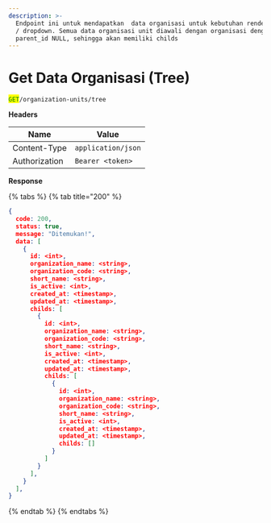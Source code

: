 ```yaml
---
description: >-
  Endpoint ini untuk mendapatkan  data organisasi untuk kebutuhan rendering tree
  / dropdown. Semua data organisasi unit diawali dengan organisasi dengan
  parent_id NULL, sehingga akan memiliki childs
---
```


# Get Data Organisasi (Tree)

<mark style="color:green;">`GET`</mark>`/organization-units/tree`

**Headers**

| Name          | Value              |
| ------------- | ------------------ |
| Content-Type  | `application/json` |
| Authorization | `Bearer <token>`   |

**Response**

{% tabs %}
{% tab title="200" %}
```json
{
  code: 200,
  status: true,
  message: "Ditemukan!",
  data: [
    {
      id: <int>,
      organization_name: <string>,
      organization_code: <string>,
      short_name: <string>,
      is_active: <int>,
      created_at: <timestamp>,
      updated_at: <timestamp>,
      childs: [
        {
          id: <int>,
          organization_name: <string>,
          organization_code: <string>,
          short_name: <string>,
          is_active: <int>,
          created_at: <timestamp>,
          updated_at: <timestamp>,
          childs: [
            {
              id: <int>,
              organization_name: <string>,
              organization_code: <string>,
              short_name: <string>,
              is_active: <int>,
              created_at: <timestamp>,
              updated_at: <timestamp>,
              childs: []
            }
          ]
        }
      ],
    }
  ],
}
```
{% endtab %}
{% endtabs %}
